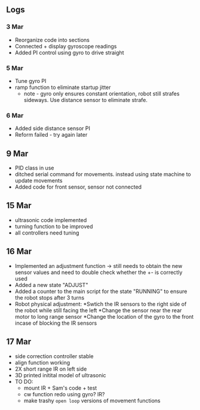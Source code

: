 

## Logs

### 3 Mar
  * Reorganize code into sections
  * Connected + display gyroscope readings
  * Added PI control using gyro to drive straight 

### 5 Mar
  * Tune gyro PI
  * ramp function to eliminate startup jitter
    * note - gyro only ensures constant orientation, robot still strafes sideways. Use distance sensor to eliminate strafe.

### 6 Mar
  * Added side distance sensor PI
  * Reform failed - try again later

## 9 Mar
  * PID class in use
  * ditched serial command for movements. instead using state machine to update movements
  * Added code for front sensor, sensor not connected

## 15 Mar
  * ultrasonic code implemented
  * turning function to be improved
  * all controllers need tuning

## 16 Mar
  * Implemented an adjustment function -> still needs to obtain the new sensor values and need to double check whether the +- is correctly used
  * Added a new state "ADJUST"
  * Added a counter to the main script for the state "RUNNING" to ensure the robot stops after 3 turns
  * Robot physical adjustment: *Swtich the IR sensors to the right side of the robot while still facing the left *Change the sensor near the rear motor to long range sensor *Change the location of the gyro to the front incase of blocking the IR sensors

## 17 Mar
  * side correction controller stable
  * align function working 
  * 2X short range IR on left side
  * 3D printed initital model of ultrasonic
  * TO DO:
    * mount IR + Sam's code + test
    * cw function redo using gyro? IR?
    * make trashy `open loop` versions of movement functions


